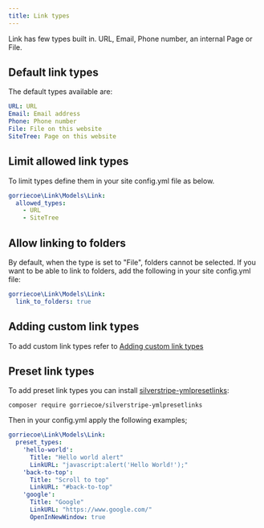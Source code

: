```yaml
---
title: Link types
---
```


Link has few types built in.  URL, Email, Phone number, an internal Page or File.

## Default link types

The default types available are:

```yaml
URL: URL
Email: Email address
Phone: Phone number
File: File on this website
SiteTree: Page on this website
```

## Limit allowed link types

To limit types define them in your site config.yml file as below.

```yaml
gorriecoe\Link\Models\Link:
  allowed_types:
    - URL
    - SiteTree
```

## Allow linking to folders

By default, when the type is set to "File", folders cannot be selected.
If you want to be able to link to folders, add the following in your site config.yml file:

```yaml
gorriecoe\Link\Models\Link:
  link_to_folders: true
```

## Adding custom link types

To add custom link types refer to [Adding custom link types](extending#adding-custom-link-types)

## Preset link types

To add preset link types you can install [silverstripe-ymlpresetlinks](https://github.com/gorriecoe/silverstripe-ymlpresetlinks):

```
composer require gorriecoe/silverstripe-ymlpresetlinks
```

Then in your config.yml apply the following examples;

```yml
gorriecoe\Link\Models\Link:
  preset_types:
    'hello-world':
      Title: "Hello world alert"
      LinkURL: "javascript:alert('Hello World!');"
    'back-to-top':
      Title: "Scroll to top"
      LinkURL: "#back-to-top"
    'google':
      Title: "Google"
      LinkURL: "https://www.google.com/"
      OpenInNewWindow: true
```
